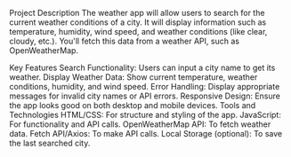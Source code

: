 Project Description
The weather app will allow users to search for the current weather conditions of a city. It will display information such as temperature, humidity, wind speed, and weather conditions (like clear, cloudy, etc.). You'll fetch this data from a weather API, such as OpenWeatherMap.

Key Features
Search Functionality: Users can input a city name to get its weather.
Display Weather Data: Show current temperature, weather conditions, humidity, and wind speed.
Error Handling: Display appropriate messages for invalid city names or API errors.
Responsive Design: Ensure the app looks good on both desktop and mobile devices.
Tools and Technologies
HTML/CSS: For structure and styling of the app.
JavaScript: For functionality and API calls.
OpenWeatherMap API: To fetch weather data.
Fetch API/Axios: To make API calls.
Local Storage (optional): To save the last searched city.

